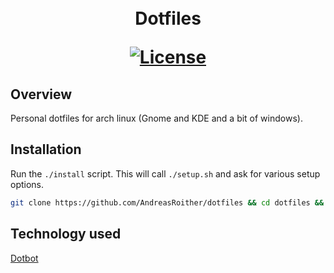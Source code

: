 
<h1 align="center">
  <!--<a name="logo" href=""><img src="" alt="Logo" width="200"></a>-->
  <br>
  Dotfiles

  [![License](https://img.shields.io/badge/license-MIT-blue.svg)](https://opensource.org/licenses/MIT)
</h1>

## Overview

Personal dotfiles for arch linux (Gnome and KDE and a bit of windows).

## Installation

Run the `./install` script. This will call `./setup.sh` and ask for various setup options.

```bash
git clone https://github.com/AndreasRoither/dotfiles && cd dotfiles && sh ./install
````

## Technology used

[Dotbot](https://github.com/anishathalye/dotbot)
